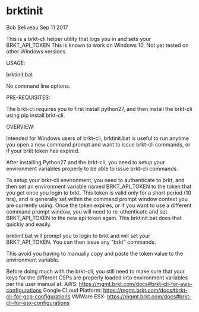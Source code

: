 # brktinit
Bob Beliveau    Sep 11 2017

This is a brkt-cli helper utility that logs you in and sets your BRKT_API_TOKEN
This is known to work on Windows 10. Not yet tested on other Windows versions.

USAGE:

brktinit.bat

No command line options.


PRE-REQUISITES:  

The brkt-cli requires you to first install python27, and then install the brkt-cli using pip install brkt-cli.  


OVERVIEW:

Intended for Windows users of brkt-cli, brktinit.bat is useful to run anytime you open a new command prompt and want to issue brkt-cli
commands, or if your brkt token has expired.

After installing Python27 and the brkt-cli, you need to setup your environment variables properly to be able to issue brkt-cli commands.

To setup your brkt-cli environment, you need to authenticate to brkt, and then set an environment variable named BRKT_API_TOKEN 
to the token that you get once you login to brkt.  This token is valid only for a short period (10 hrs), and is generally set within 
the command prompt window context you are currently using.  Once the token expires, or if you want to use a different command 
prompt window, you will need to re-uthenticate and set BRKT_API_TOKEN to the new api token again. This brktinit.bat does that 
quickly and easily.

brktinit.bat will prompt you to login to brkt and will set your BRKT_API_TOKEN. You can then issue any "brkt" commands.

This avoid you having to manually copy and paste the token value to the environment variable.
 
Before doing much with the brkt-cli, you still need to make sure that your keys for the different 
CSPs are properly loaded into environment variables per the user manual at: 
    AWS:                     https://mgmt.brkt.com/docs#brkt-cli-for-aws-configurations
 	  Google CLoud Platform:   https://mgmt.brkt.com/docs#brkt-cli-for-gcp-configurations
 	  VMWare ESX:              https://mgmt.brkt.com/docs#brkt-cli-for-esx-configurations
    
